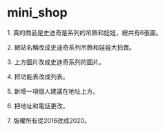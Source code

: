# mini_shop
<p>1. 賣的商品是史迪奇是系列的吊飾和娃娃，總共有6張圖。</p>
<p>2. 網站名稱改成史迪奇系列吊飾和娃娃大拍賣。</p>
<p>3. 上方圖片改成史迪奇系列的圖片。</p>
<p>4. 把功能表改成列表。</p>
<p>5. 新增一項個人建議在地址上方。</p>
<p>6. 把地址和電話更改。</p>
<p>7. 版權所有從2016改成2020。</p>
<p></p>
